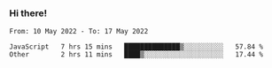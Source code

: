 ### Hi there!

<!--START_SECTION:waka-->

```text
From: 10 May 2022 - To: 17 May 2022

JavaScript   7 hrs 15 mins   ██████████████▒░░░░░░░░░░   57.84 %
Other        2 hrs 11 mins   ████▒░░░░░░░░░░░░░░░░░░░░   17.44 %
```

<!--END_SECTION:waka-->
